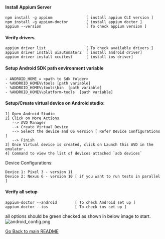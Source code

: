 #### Install Appium Server
```
npm install -g appium               [ install appium CLI version ]
npm install -g appium-doctor        [ install appium doctor ]
appium --version                    [ To check appium version ]
```

#### Verify drivers
```
appium driver list                  [ To check available drivers ]
appium driver install uiautomator2  [ install android driver]
appium driver install xcuitest      [ install ios driver]
```

#### Setup Android SDK path environment variable
```
- ANDROID_HOME = <path to Sdk folder>
- %ANDROID_HOME%\tools [path variable]
- %ANDROID_HOME%\tools\bin  [path variable]
- %ANDROID_HOME%\platform-tools  [path variable]
```

#### Setup/Create virtual device on Android studio:
```
1] Open Android Studio
2] Click on More Actions 
   --> AVD Manager 
   --> Create Virtual Device 
   --> Select the device and OS version [ Refer Device Configurations ] 
   --> Finish
3] Once Virtual device is created, click on Launch this AVD in the emulator.
4] Command to view the list of devices attached `adb devices`
```

Device Configurations:
```
Device 1: Pixel 3 - version 11
Device 2: Nexus 6 - version 10 [ if you want to run tests in parallel ] 
```


#### Verify all setup
```
appium-doctor --android        [ To check Android set up ]
appium-doctor --ios            [ To check ios set up ]
```
all options should be green checked as shown in below image to start.
![android_config.png](sample/android_config.png)

[Go Back to main README](../../README.md)

